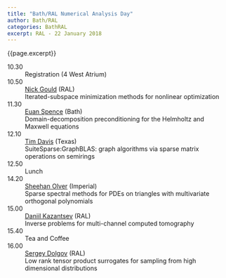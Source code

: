 ```yaml
---
title: "Bath/RAL Numerical Analysis Day"
author: Bath/RAL
categories: BathRAL
excerpt: RAL - 22 January 2018
---
```

{{page.excerpt}}

<!-- <div id="2018"><section class="right-content"><span><h3>Bath/RAL Numerical Analysis Day 2018</h3>
<div></div>
<p>Monday 22nd January 2018, Rutherford Appleton Laboratory.</p> -->


<dl class="bib-list"><div id="bibdiv"><dt>10.30</dt>
<dd><div>Registration (4 West Atrium)</div>
<div></div>

</dd>
<dt>10.50</dt>
<dd><div><a href="http://www.numerical.rl.ac.uk/people/nimg/">Nick Gould</a>
 (RAL)</div>
<div>Iterated-subspace minimization methods for nonlinear optimization</div>

</dd>
<dt>11.30</dt>
<dd><div><a href="http://people.bath.ac.uk/eas25/">Euan Spence</a>
 (Bath)</div>
<div>Domain-decomposition preconditioning for the Helmholtz and Maxwell equations</div>

</dd>
<dt>12.10</dt>
<dd><div><a href="http://faculty.cse.tamu.edu/davis/">Tim Davis</a>
 (Texas)</div>
<div>SuiteSparse:GraphBLAS: graph algorithms via sparse matrix operations on semirings</div>

</dd>
<dt>12.50</dt>
<dd><div>Lunch </div>
<div></div>

</dd>
<dt>14.20</dt>
<dd><div><a href="http://www.maths.usyd.edu.au/u/olver/">Sheehan Olver</a>
 (Imperial)</div>
<div>Sparse spectral methods for PDEs on triangles with multivariate orthogonal polynomials</div>

</dd>
<dt>15.00</dt>
<dd><div><a href="http://www.mxif.manchester.ac.uk/user/profile/userprofile/dkazanc/">Daniil Kazantsev</a>
 (RAL)</div>
<div>Inverse problems for multi-channel computed tomography</div>

</dd>
<dt>15.40</dt>
<dd><div>Tea and Coffee </div>
<div></div>

</dd>
<dt>16.00</dt>
<dd><div><a href="http://people.bath.ac.uk/sd901/">Sergey Dolgov</a>
 (RAL)</div>
<div>Low rank tensor product surrogates for sampling from high dimensional distributions</div>

</dd>
</div>
</dl>

